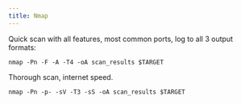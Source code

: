 ```yaml
---
title: Nmap
---
```


Quick scan with all features, most common ports, log to all 3 output formats:

```
nmap -Pn -F -A -T4 -oA scan_results $TARGET
```

Thorough scan, internet speed.

```
nmap -Pn -p- -sV -T3 -sS -oA scan_results $TARGET
```
